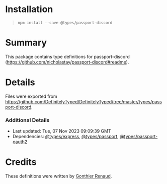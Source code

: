 # Installation
> `npm install --save @types/passport-discord`

# Summary
This package contains type definitions for passport-discord (https://github.com/nicholastay/passport-discord#readme).

# Details
Files were exported from https://github.com/DefinitelyTyped/DefinitelyTyped/tree/master/types/passport-discord.

### Additional Details
 * Last updated: Tue, 07 Nov 2023 09:09:39 GMT
 * Dependencies: [@types/express](https://npmjs.com/package/@types/express), [@types/passport](https://npmjs.com/package/@types/passport), [@types/passport-oauth2](https://npmjs.com/package/@types/passport-oauth2)

# Credits
These definitions were written by [Gonthier Renaud](https://github.com/kzay).
